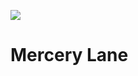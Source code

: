 <a href="https://juncture-digital.org"><img src="https://gitcdn.link/repo/jstor-labs/juncture/main/images/ve-button.png"></a>

<param ve-config header="header" main="now-and-then">

<param ve-compare manifest="gh:kent-map/images/Mercery_Lane_2021.yaml" region"pct:0,0,90,90">
<param ve-compare manifest="gh:kent-map/images/Mercery_Lane_1905.yaml" region="pct:0,0,90,90">

# Mercery Lane

